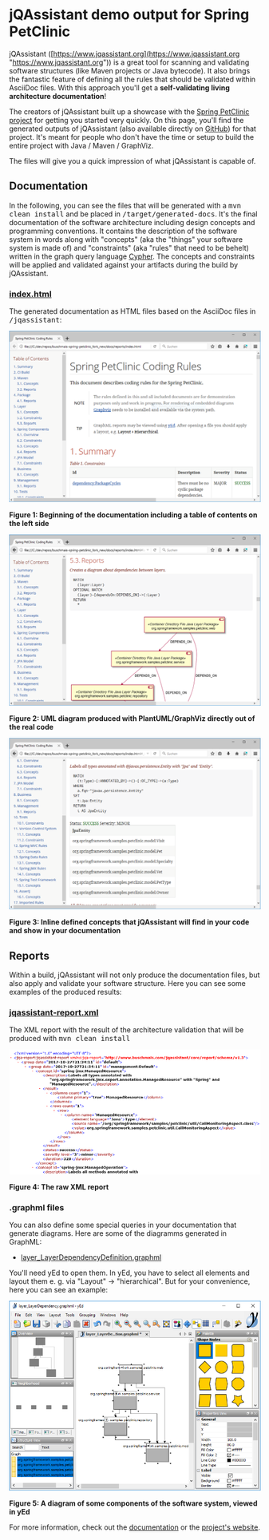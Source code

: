 # jQAssistant demo output for Spring PetClinic #
jQAssistant ([https://www.jqassistant.org](https://www.jqassistant.org "https://www.jqassistant.org")) is a great tool for scanning  and validating software structures (like Maven projects or Java bytecode). It also brings the fantastic feature of defining all the rules that should be validated within AsciiDoc files. With this approach you'll get a **self-validating living architecture documentation**!

The creators of jQAssistant built up a showcase with the [Spring PetClinic project](https://github.com/buschmais/spring-petclinic/) for getting you started very quickly. On this page, you'll find the generated outputs of jQAssistant (also available directly on [GitHub](https://github.com/buschmais/spring-petclinic/tree/master/docs)) for that project. It's meant for people who don't have the time or setup to build the entire project with Java / Maven / GraphViz. 

The files will give you a quick impression of what jQAssistant is capable of.

## Documentation

In the following, you can see the files that will be generated with a <tt>mvn clean install</tt> and be placed in <tt>/target/generated-docs</tt>. It's the final documentation of the software architecture including design concepts and programming conventions. It contains the description of the software system in words along with "concepts" (aka the "things" your software system is made of) and "constraints" (aka "rules" that need to be behelt) written in the graph query language [Cypher](https://neo4j.com/developer/cypher-query-language/). The concepts and constraints will be applied and validated against your artifacts during the build by jQAssistant.

### [index.html](documentation/index.html)
The generated documentation as HTML files based on the AsciiDoc files in <tt>/jqassistant</tt>:

![HTML-Documentation_1](screenshots/html-documentation-1.png)

**Figure 1: Beginning of the documentation including a table of contents on the left side**

    
![HTML-Documentation_2](screenshots/html-documentation-2.png)

**Figure 2: UML diagram produced with PlantUML/GraphViz directly out of the real code**


![HTML-Documentation_3](screenshots/html-documentation-3.png)

**Figure 3: Inline defined concepts that jQAssistant will find in your code and show in your documentation**

  
## Reports
Within a build, jQAssistant will not only produce the documentation files, but also apply and validate your software structure. Here you can see some examples of the produced results:

### [jqassistant-report.xml](reports/jqassistant-report.xml)
The XML report with the result of the architecture validation  that will be produced with <tt>mvn clean install</tt>
  

![XML-File](screenshots/xml-report.png)

**Figure 4: The raw XML report**


### .graphml files
You can also define some special queries in your documentation that generate diagrams. Here are some of the diagramms generated in GraphML:

* [layer_LayerDependencyDefinition.graphml](reports/graphml/layer_LayerDependencyDefinition.graphml)
  
You'll need yEd to open them. In yEd, you have to select all elements and layout them e. g. via "Layout" -> "hierarchical". But for your convenience, here you can see an example:  


![yEd-Editor](screenshots/yed-graphml.png)

**Figure 5: A diagram of some components of the software system, viewed in yEd**


For more information, check out the [documentation](https://jqassistant.github.io/jqassistant/doc/) or the [project's website](https://jqassistant.org/).
